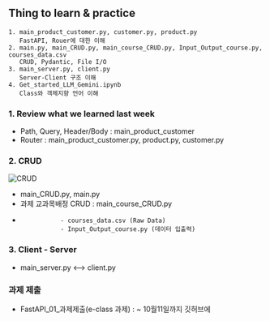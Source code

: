## Thing to learn & practice
    1. main_product_customer.py, customer.py, product.py
       FastAPI, Rouer에 대한 이해
    2. main.py, main_CRUD.py, main_course_CRUD.py, Input_Output_course.py, courses_data.csv
       CRUD, Pydantic, File I/O
    3. main_server.py, client.py
       Server-Client 구조 이해
    4. Get_started_LLM_Gemini.ipynb
       Class와 객체지향 언어 이해

### 1. Review what we learned last week
- Path, Query, Header/Body : main_product_customer
- Router : main_product_customer.py, product.py, customer.py

### 2. CRUD 
![CRUD](https://encrypted-tbn0.gstatic.com/images?q=tbn:ANd9GcQlB3dEY4w5O4JKLEO2MS2PrgEnsk3RSkSi5Q&s)
- main_CRUD.py, main.py
- 과제 교과목배정 CRUD : main_course_CRUD.py
-                - courses_data.csv (Raw Data)
                 - Input_Output_course.py (데이터 입출력)
### 3. Client - Server
- main_server.py <--> client.py

### 과제 제출
- FastAPI_01_과제제출(e-class 과제) : ~ 10월11일까지 깃허브에
